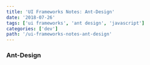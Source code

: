 ```yaml
---
title: 'UI Frameworks Notes: Ant-Design'
date: '2018-07-26'
tags: ['ui frameworks', 'ant design', 'javascript']
categories: ['dev']
path: '/ui-frameworks-notes-ant-design'
---
```


### Ant-Design

